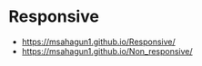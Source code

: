 # Responsive
- https://msahagun1.github.io/Responsive/
- https://msahagun1.github.io/Non_responsive/
